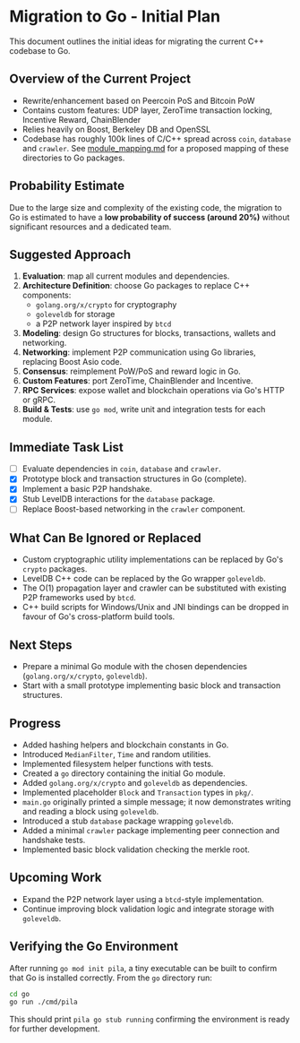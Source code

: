 # Migration to Go - Initial Plan

This document outlines the initial ideas for migrating the current C++ codebase to Go.

## Overview of the Current Project
- Rewrite/enhancement based on Peercoin PoS and Bitcoin PoW
- Contains custom features: UDP layer, ZeroTime transaction locking, Incentive Reward, ChainBlender
- Relies heavily on Boost, Berkeley DB and OpenSSL
- Codebase has roughly 100k lines of C/C++ spread across `coin`, `database` and `crawler`.
  See [module_mapping.md](module_mapping.md) for a proposed mapping of these directories to Go packages.

## Probability Estimate
Due to the large size and complexity of the existing code, the migration to Go is estimated to have a **low probability of success (around 20%)** without significant resources and a dedicated team.

## Suggested Approach
1. **Evaluation**: map all current modules and dependencies.
2. **Architecture Definition**: choose Go packages to replace C++ components:
   - `golang.org/x/crypto` for cryptography
   - `goleveldb` for storage
   - a P2P network layer inspired by `btcd`
3. **Modeling**: design Go structures for blocks, transactions, wallets and networking.
4. **Networking**: implement P2P communication using Go libraries, replacing Boost Asio code.
5. **Consensus**: reimplement PoW/PoS and reward logic in Go.
6. **Custom Features**: port ZeroTime, ChainBlender and Incentive.
7. **RPC Services**: expose wallet and blockchain operations via Go's HTTP or gRPC.
8. **Build & Tests**: use `go mod`, write unit and integration tests for each module.

## Immediate Task List

- [ ] Evaluate dependencies in `coin`, `database` and `crawler`.
- [x] Prototype block and transaction structures in Go (complete).
- [x] Implement a basic P2P handshake.
- [x] Stub LevelDB interactions for the `database` package.
- [ ] Replace Boost-based networking in the `crawler` component.

## What Can Be Ignored or Replaced
- Custom cryptographic utility implementations can be replaced by Go's `crypto` packages.
- LevelDB C++ code can be replaced by the Go wrapper `goleveldb`.
- The O(1) propagation layer and crawler can be substituted with existing P2P frameworks used by `btcd`.
- C++ build scripts for Windows/Unix and JNI bindings can be dropped in favour of Go's cross-platform build tools.

## Next Steps
- Prepare a minimal Go module with the chosen dependencies (`golang.org/x/crypto`, `goleveldb`).
- Start with a small prototype implementing basic block and transaction structures.

## Progress
- Added hashing helpers and blockchain constants in Go.
- Introduced `MedianFilter`, `Time` and random utilities.
- Implemented filesystem helper functions with tests.
- Created a `go` directory containing the initial Go module.
- Added `golang.org/x/crypto` and `goleveldb` as dependencies.
- Implemented placeholder `Block` and `Transaction` types in `pkg/`.
- `main.go` originally printed a simple message; it now demonstrates writing and
  reading a block using `goleveldb`.
- Introduced a stub `database` package wrapping `goleveldb`.
- Added a minimal `crawler` package implementing peer connection and handshake tests.
- Implemented basic block validation checking the merkle root.

## Upcoming Work
- Expand the P2P network layer using a `btcd`-style implementation.
- Continue improving block validation logic and integrate storage with `goleveldb`.

## Verifying the Go Environment

After running `go mod init pila`, a tiny executable can be built to
confirm that Go is installed correctly. From the `go` directory run:

```bash
cd go
go run ./cmd/pila
```

This should print `pila go stub running` confirming the environment is ready
for further development.

